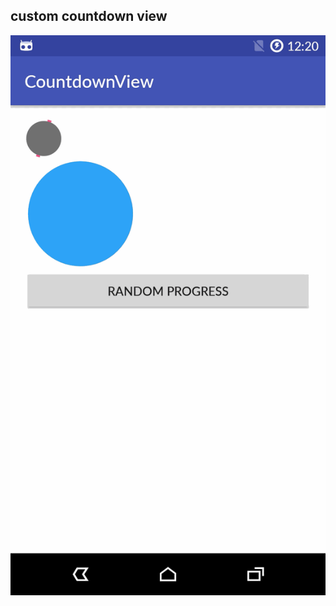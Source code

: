 ## custom countdown view

![gif](https://github.com/dxyoo7/countdownview/blob/master/gif/screenshots.gif)